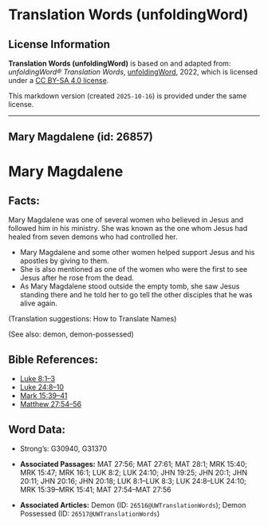 # Translation Words (unfoldingWord)

## License Information

**Translation Words (unfoldingWord)** is based on and adapted from: _unfoldingWord® Translation Words_, [unfoldingWord](https://unfoldingword.org/utw), 2022, which is licensed under a [CC BY-SA 4.0 license](https://creativecommons.org/licenses/by-sa/4.0/legalcode.en).

This markdown version (created `2025-10-16`) is provided under the same license.



--------------------------------

## Mary Magdalene (id: 26857)

Mary Magdalene
==============

Facts:
------

Mary Magdalene was one of several women who believed in Jesus and followed him in his ministry. She was known as the one whom Jesus had healed from seven demons who had controlled her.

* Mary Magdalene and some other women helped support Jesus and his apostles by giving to them.
* She is also mentioned as one of the women who were the first to see Jesus after he rose from the dead.
* As Mary Magdalene stood outside the empty tomb, she saw Jesus standing there and he told her to go tell the other disciples that he was alive again.

(Translation suggestions: How to Translate Names)

(See also: demon, demon\-possessed)

Bible References:
-----------------

* [Luke 8:1–3](https://ref.ly/Luke8:1-Luke8:3)
* [Luke 24:8–10](https://ref.ly/Luke24:8-Luke24:10)
* [Mark 15:39–41](https://ref.ly/Mark15:39-Mark15:41)
* [Matthew 27:54–56](https://ref.ly/Matt27:54-Matt27:56)

Word Data:
----------

* Strong’s: G30940, G31370

* **Associated Passages:** MAT 27:56; MAT 27:61; MAT 28:1; MRK 15:40; MRK 15:47; MRK 16:1; LUK 8:2; LUK 24:10; JHN 19:25; JHN 20:1; JHN 20:11; JHN 20:16; JHN 20:18; LUK 8:1–LUK 8:3; LUK 24:8–LUK 24:10; MRK 15:39–MRK 15:41; MAT 27:54–MAT 27:56
* **Associated Articles:** Demon (ID: `26516@UWTranslationWords`); Demon Possessed (ID: `26517@UWTranslationWords`)

